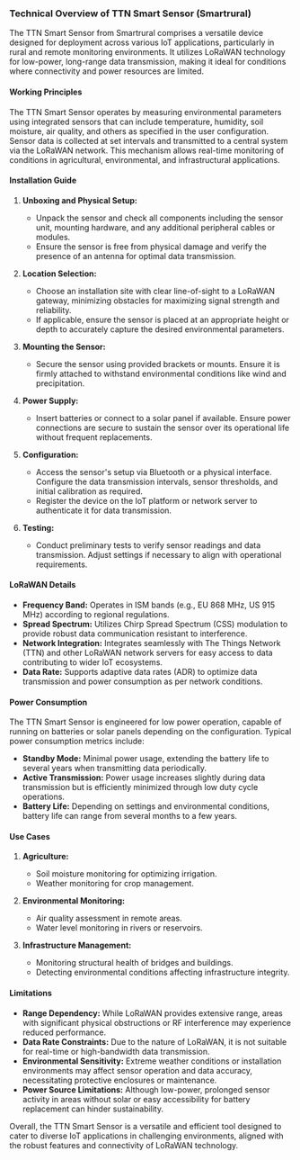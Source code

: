 ### Technical Overview of TTN Smart Sensor (Smartrural)

The TTN Smart Sensor from Smartrural comprises a versatile device designed for deployment across various IoT applications, particularly in rural and remote monitoring environments. It utilizes LoRaWAN technology for low-power, long-range data transmission, making it ideal for conditions where connectivity and power resources are limited.

#### Working Principles

The TTN Smart Sensor operates by measuring environmental parameters using integrated sensors that can include temperature, humidity, soil moisture, air quality, and others as specified in the user configuration. Sensor data is collected at set intervals and transmitted to a central system via the LoRaWAN network. This mechanism allows real-time monitoring of conditions in agricultural, environmental, and infrastructural applications.

#### Installation Guide

1. **Unboxing and Physical Setup:**
   - Unpack the sensor and check all components including the sensor unit, mounting hardware, and any additional peripheral cables or modules.
   - Ensure the sensor is free from physical damage and verify the presence of an antenna for optimal data transmission.

2. **Location Selection:**
   - Choose an installation site with clear line-of-sight to a LoRaWAN gateway, minimizing obstacles for maximizing signal strength and reliability.
   - If applicable, ensure the sensor is placed at an appropriate height or depth to accurately capture the desired environmental parameters.

3. **Mounting the Sensor:**
   - Secure the sensor using provided brackets or mounts. Ensure it is firmly attached to withstand environmental conditions like wind and precipitation.

4. **Power Supply:**
   - Insert batteries or connect to a solar panel if available. Ensure power connections are secure to sustain the sensor over its operational life without frequent replacements.

5. **Configuration:**
   - Access the sensor's setup via Bluetooth or a physical interface. Configure the data transmission intervals, sensor thresholds, and initial calibration as required.
   - Register the device on the IoT platform or network server to authenticate it for data transmission.

6. **Testing:**
   - Conduct preliminary tests to verify sensor readings and data transmission. Adjust settings if necessary to align with operational requirements.

#### LoRaWAN Details

- **Frequency Band:** Operates in ISM bands (e.g., EU 868 MHz, US 915 MHz) according to regional regulations.
- **Spread Spectrum:** Utilizes Chirp Spread Spectrum (CSS) modulation to provide robust data communication resistant to interference.
- **Network Integration:** Integrates seamlessly with The Things Network (TTN) and other LoRaWAN network servers for easy access to data contributing to wider IoT ecosystems.
- **Data Rate:** Supports adaptive data rates (ADR) to optimize data transmission and power consumption as per network conditions.

#### Power Consumption

The TTN Smart Sensor is engineered for low power operation, capable of running on batteries or solar panels depending on the configuration. Typical power consumption metrics include:
- **Standby Mode:** Minimal power usage, extending the battery life to several years when transmitting data periodically.
- **Active Transmission:** Power usage increases slightly during data transmission but is efficiently minimized through low duty cycle operations.
- **Battery Life:** Depending on settings and environmental conditions, battery life can range from several months to a few years.

#### Use Cases

1. **Agriculture:**
   - Soil moisture monitoring for optimizing irrigation.
   - Weather monitoring for crop management.
   
2. **Environmental Monitoring:**
   - Air quality assessment in remote areas.
   - Water level monitoring in rivers or reservoirs.
   
3. **Infrastructure Management:**
   - Monitoring structural health of bridges and buildings.
   - Detecting environmental conditions affecting infrastructure integrity.

#### Limitations

- **Range Dependency:** While LoRaWAN provides extensive range, areas with significant physical obstructions or RF interference may experience reduced performance.
- **Data Rate Constraints:** Due to the nature of LoRaWAN, it is not suitable for real-time or high-bandwidth data transmission.
- **Environmental Sensitivity:** Extreme weather conditions or installation environments may affect sensor operation and data accuracy, necessitating protective enclosures or maintenance.
- **Power Source Limitations:** Although low-power, prolonged sensor activity in areas without solar or easy accessibility for battery replacement can hinder sustainability.

Overall, the TTN Smart Sensor is a versatile and efficient tool designed to cater to diverse IoT applications in challenging environments, aligned with the robust features and connectivity of LoRaWAN technology.